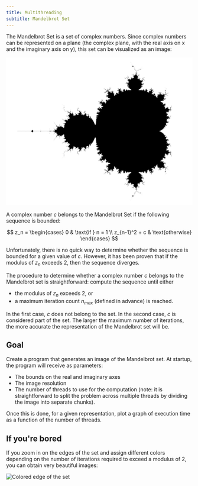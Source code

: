 ```yaml
---
title: Multithreading
subtitle: Mandelbrot Set
---
```


The Mandelbrot Set is a set of complex numbers. Since complex numbers can be
represented on a plane (the complex plane, with the real axis on x and the
imaginary axis on y), this set can be visualized as an image:

![The complex numbers of the Mandelbrot Set (in black). $n_{max} = 30$](./mandel.png)

A complex number $c$ belongs to the Mandelbrot Set if the following sequence is
bounded:

$$
z_n = \begin{cases} 0 & \text{if } n = 1 \\ z_{n-1}^2 + c & \text{otherwise}
\end{cases}
$$

Unfortunately, there is no quick way to determine whether the sequence is
bounded for a given value of $c$. However, it has been proven that if the
modulus of $z_n$ exceeds 2, then the sequence diverges.

The procedure to determine whether a complex number $c$ belongs to the
Mandelbrot set is straightforward: compute the sequence until either

- the modulus of $z_n$ exceeds 2, or
- a maximum iteration count $n_{max}$ (defined in advance) is reached.

In the first case, $c$ does not belong to the set. In the second case, $c$ is
considered part of the set. The larger the maximum number of iterations, the
more accurate the representation of the Mandelbrot set will be.

## Goal

Create a program that generates an image of the Mandelbrot set. At startup, the
program will receive as parameters:

- The bounds on the real and imaginary axes
- The image resolution
- The number of threads to use for the computation (note: it is straightforward
  to split the problem across multiple threads by dividing the image into
  separate chunks).

Once this is done, for a given representation, plot a graph of execution time as
a function of the number of threads.

## If you're bored

If you zoom in on the edges of the set and assign different colors depending on
the number of iterations required to exceed a modulus of 2, you can obtain very
beautiful images:

![Colored edge of the set](./mandel_waaaa.png)
